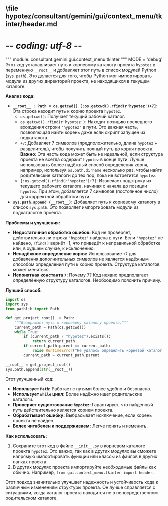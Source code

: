 ## \file hypotez/consultant/gemini/gui/context_menu/tkinter/header.md
# -*- coding: utf-8 -*-

""" module: consultant.gemini.gui.context_menu.tkinter """
MODE = 'debug'
Этот код устанавливает путь к корневому каталогу проекта `hypotez` в переменную `__root__` и добавляет этот путь в список модулей Python (`sys.path`).  Это делается для того, чтобы Python мог импортировать модули из других директорий проекта, не находящихся в текущем каталоге.

**Анализ кода:**

* **`__root__ : Path = os.getcwd() [:os.getcwd().rfind(r'hypotez')+7]`:**  Эта строка находит путь к корню проекта `hypotez`.
    * `os.getcwd()`: Получает текущий рабочий каталог.
    * `os.getcwd().rfind(r'hypotez')`: Находит позицию последнего вхождения строки `'hypotez'` в пути.  Это важная часть, позволяющая найти корень даже если скрипт запущен из подкаталога.
    * `+7`: Добавляет 7 символов (предположительно, длина `hypotez` + разделитель), чтобы получить полный путь до корня проекта.  **Важно:** Эта часть кода может быть не идеальной, если структура проекта не всегда содержит `hypotez` в конце пути.  Лучше использовать более надёжный способ определения корня, например, используя `os.path.dirname` несколько раз, чтобы найти родительские каталоги до тех пор, пока не встретится `hypotez`.
    * `[:os.getcwd().rfind(r'hypotez')+7]`: Извлекает подстроку из текущего рабочего каталога, начиная с начала до позиции `hypotez`. При этом, добавляется 7 символов (постоянное число) для корректной обработки пути.
* **`sys.path.append (__root__)`:** Добавляет путь к корневому каталогу в список `sys.path`.  Это позволяет импортировать модули из подкаталогов проекта.

**Проблемы и улучшения:**

* **Недостаточная обработка ошибок:** Код не проверяет, действительно ли строка `'hypotez'` найдена в пути.  Если `'hypotez'` не найдено, `rfind()` вернёт -1, что приведёт к неправильной обработке или, в худшем случае, к исключению.
* **Ненадёжное определение корня:**  Использование `+7` для добавления дополнительных символов не является надёжным способом определения пути к корню проекта.  Структура каталогов может меняться.
* **Непонятная константа `7`:**  Почему 7?  Код неявно предполагает определённую структуру каталогов.  Необходимо пояснить причину.

**Лучший способ:**

```python
import os
import sys
from pathlib import Path

def get_project_root() -> Path:
    """Возвращает путь к корневому каталогу проекта."""
    current_path = Path(os.getcwd())
    while True:
        if (current_path / "hypotez").exists():
            return current_path
        if current_path.parent == current_path:
            raise RuntimeError("Не удалось определить корневой каталог проекта.")
        current_path = current_path.parent

__root__ = get_project_root()
sys.path.append(str(__root__))

```

Этот улучшенный код:

* **Использует `Path`:**  Работает с путями более удобно и безопасно.
* **Использует `while` цикл:**  Более надёжно ищет родительские каталоги.
* **Проверяет существование `hypotez`:** Гарантирует, что найденный путь действительно является корнем проекта.
* **Обрабатывает ошибку:** Выбрасывает исключение, если корень проекта не найден.
* **Более читабелен и поддерживаем:**  Легче понять и изменить.

**Как использовать:**

1. Сохраните этот код в файле `__init__.py` в корневом каталоге проекта `hypotez`.  Это важно, так как в других модулях вы сможете напрямую импортировать функции или классы из файлов в других папках проекта.
2. В других модулях проекта импортируйте необходимые файлы как обычно.  Например, `from gui.context_menu.tkinter import header`.


Этот подход значительно улучшает надежность и устойчивость кода к различным изменениям структуры проекта.  Он лучше справляется с ситуациями, когда каталог проекта находится не в непосредственном родительском каталоге.
